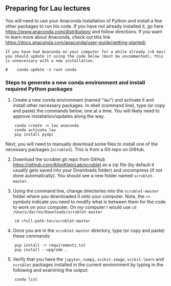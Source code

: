 ## Preparing for Lau lectures
You will need to use your Anaconda installation of Python and install a few other packages to run his code. If you have not already installed it, go here <https://www.anaconda.com/distribution/> and follow directions. If you want to learn more about Anaconda, check out this link <https://docs.anaconda.com/anaconda/user-guide/getting-started/>.

    If you have had Anaconda on your computer for a while already (>6 mos) you should update it using the code below (must be uncommented); this is unnecessary with a new installation.
```
#    conda update -n root conda
```

### Steps to generate a new conda environment and install required Python packages

1. Create a new conda environment (named "lau") and activate it and install other necessary packages. In shell (command line), type (or copy and paste) the commands below, one at a time. You will likely need to approve installation/updates along the way.

```
    conda create -n lau anaconda
    conda activate lau
    pip install pydpc
```

Next, you will need to manually download some files to install one of the necessary packages (`scrublet`). This is from a Git repo on GitHub.

2. Download the scrublet git repo from GitHub <https://github.com/AllonKleinLab/scrublet> as a zip file (by default it usually gets saved into your Downloads folder) and uncompress (if not done automatically). You should see a new folder named `scrublet-master`.

3. Using the command line, change directories into the `scrublet-master` folder where you downloaded it onto your computer. Note, the `<>` symbols indicate you need to modify what is between them for the code to work on your computer. On my computer I would use `cd /Users/darren/Downloads/scrublet-master`

```
	cd <full-path-to>/scrublet-master
```

4. Once you are in the `scrublet-master` directory, type (or copy and paste) these commands:

```
	pip install -r requirements.txt
	pip install --upgrade .
```

5. Verify that you have the `jupyter`, `numpy`, `scikit-image`, `scikit-learn` and `scrublet` packages installed in the current environment by typing in the following and examining the output:
```
    conda list
```
